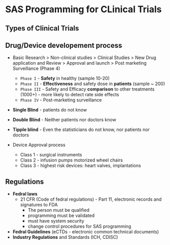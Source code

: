 # SAS Programming for CLinical Trials

## Types of Clinical Trials

## Drug/Device developement process

- Basic Research > Non-clinical studies > Clinical Studies > New Drug application and Review > Approval and launch > Post marketing Surveillance (Phase 4)
    - `Phase I` - **Safety** in healthy (sample 10-20)
    - `Phase II` - **Effectiveness** and safety dose in **patients** (sample ~ 200)
    - `Phase III` - Safety and Efficacy **comparison** to other treatments (1000+) - more likely to detect rate side effects
    - `Phase IV` - Post-marketing surveillance

- **Single Blind** - patients do not know
- **Double Blind** - Neither patients nor doctors know
- **Tipple blind** - Even the statisticians do not know, nor patients nor doctors

- Device Approval process
    - Class 1 - surgical instruments
    - Class 2 - infusion pumps motorized wheel chairs
    - Class 3 - highest risk devices: heart valves, implantations

## Regulations
- **Fedral laws** 
    - 21 CFR (Code of fedral regulations) - Part 11, electronic records and signatures to FDA
        - The person must be qualified
        - programming must be validated
        -  must have system security
        - change control procedures for SAS programming
- **Fedral Guidelines** (eCTDs - electronic common technical documents)
- **Industry Regulations** and Standards (ICH, CDISC)